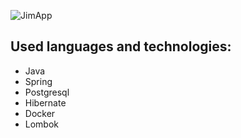 ![JimApp](https://github.com/Samson6803/JimApp/assets/61889295/2d24c6bc-b167-4587-bda7-c75427254c42)
## Used languages and technologies:
- Java
- Spring
- Postgresql
- Hibernate
- Docker
- Lombok
